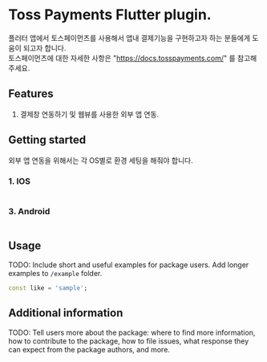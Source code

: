 <!--
This README describes the package. If you publish this package to pub.dev,
this README's contents appear on the landing page for your package.

For information about how to write a good package README, see the guide for
[writing package pages](https://dart.dev/guides/libraries/writing-package-pages).

For general information about developing packages, see the Dart guide for
[creating packages](https://dart.dev/guides/libraries/create-library-packages)
and the Flutter guide for
[developing packages and plugins](https://flutter.dev/developing-packages).
-->

# Toss Payments Flutter plugin.

플러터 앱에서 토스페이먼츠를 사용해서 앱내 결제기능을 구현하고자 하는 분들에게 도움이 되고자 합니다.    
토스페이먼츠에 대한 자세한 사항은 "https://docs.tosspayments.com/" 를 참고해주세요.

## Features

1. 결제창 연동하기 및 웹뷰를 사용한 외부 앱 연동.

## Getting started
외부 앱 연동을 위해서는 각 OS별로 환경 세팅을 해줘야 합니다.

### 1. IOS
  
  ```dart
  ```
  
### 3. Android

  ```dart
  ```



## Usage

TODO: Include short and useful examples for package users. Add longer examples
to `/example` folder. 

```dart
const like = 'sample';
```

## Additional information

TODO: Tell users more about the package: where to find more information, how to 
contribute to the package, how to file issues, what response they can expect 
from the package authors, and more.
